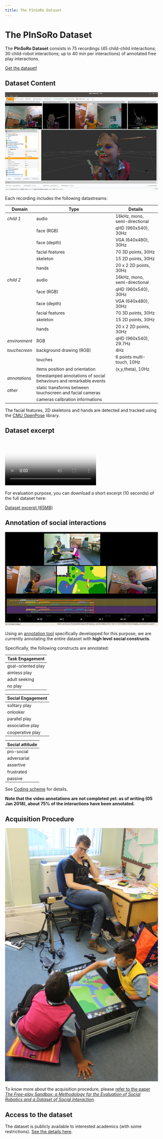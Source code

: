 ```yaml
---
title: The PInSoRo Dataset
---
```


The PInSoRo Dataset
===================

The **PInSoRo Dataset** consists in 75 recordings (45 child-child interactions;
30 child-robot interactions; up to 40 min per interactions) of annotated free
play interactions.

[Get the dataset!](get-dataset)

Dataset Content
---------------

![Screenshot of the dataset, viewed in RViz](media/3d-point-cloud-facial-features.jpg)

Each recording includes the following datastreams:

| **Domain**    | **Type**                                                           | **Details**                   |
|---------------|--------------------------------------------------------------------|-------------------------------|
| _child 1_     | audio                                                              | 16kHz, mono, semi-directional |
|               | face (RGB)                                                         | qHD (960x540), 30Hz           |
|               | face (depth)                                                       | VGA (640x480), 30Hz           |
|               | facial features                                                    | 70 3D points, 30Hz            |
|               | skeleton                                                           | 15 2D points, 30Hz            |
|               | hands                                                              | 20 x 2 2D points, 30Hz        |
| _child 2_     | audio                                                              | 16kHz, mono, semi-directional |
|               | face (RGB)                                                         | qHD (960x540), 30Hz           |
|               | face (depth)                                                       | VGA (640x480), 30Hz           |
|               | facial features                                                    | 70 3D points, 30Hz            |
|               | skeleton                                                           | 15 2D points, 30Hz            |
|               | hands                                                              | 20 x 2 2D points, 30Hz        |
| _environment_ | RGB                                                                | qHD (960x540), 29.7Hz         |
| _touchscreen_ | background drawing (RGB)                                           | 4Hz                           |
|               | touches                                                            | 6 points multi-touch, 10Hz    |
|               | items position and orientation                                     | (x,y,theta), 10Hz             |
| _annotations_ | timestamped annotations of social behaviours and remarkable events |                               |
| _other_       | static transforms between touchscreen and facial cameras           |                               |
|               | cameras calibration informations                                   |                               |


The facial features, 2D skeletons and hands are detected and tracked using the
[CMU OpenPose](https://github.com/CMU-Perceptual-Computing-Lab/openpose/)
library.

Dataset excerpt
---------------

<video controls src="media/bestof.mp4" poster="media/bestof.jpg">
Sorry, your browser doesn't support embedded videos, 
but don't worry, you can <a href="media/bestof.mp4">download it</a>
and watch it with your favorite video player!
</video>

For evaluation purpose, you can download a short excerpt (10 seconds) of the full dataset here:

[Dataset excerpt (65MB)](dataset/10s-extract.bag)


Annotation of social interactions
---------------------------------


![Screenshot of the annotation tool](media/annotator.jpg)

Using an [annotation tool](https://github.com/freeplay-sandbox/annotator/) specifically developped for this purpose, we are currently annotating the entire dataset with **high level social constructs**.

Specifically, the following constructs are annotated:


| **Task Engagement**   |
|-----------------------|
| goal-oriented play    |
| aimless play          |
| adult seeking         |
| no play               |

| **Social Engagement** |
|-----------------------|
| solitary play         |
| onlooker              |
| parallel play         |
| associative play      |
| cooperative play      |

| **Social attitude**   |
|-----------------------|
| pro-social            |
| adversarial           |
| assertive             |
| frustrated            |
| passive    


See [Coding scheme](coding-scheme) for details.

**Note that the video annotations are not completed yet: as of writing (05 Jan
2018), about 75% of the interactions have been annotated.**


Acquisition Procedure
---------------------

![Acquisition setup in the child-child condition](media/setup.jpg)

To know more about the acquisition procedure, please [refer to the paper *The
Free-play Sandbox: a Methodology for the Evaluation of Social Robotics and a
Dataset of Social Interaction*](https://arxiv.org/abs/1712.02421).



Access to the dataset
---------------------

The dataset is publicly available to interested academics (with some
restrictions). [See the details here](get-dataset).


